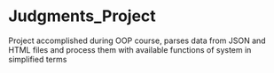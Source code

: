 # Judgments_Project
Project accomplished during OOP course, parses data from JSON and HTML files and process them with available functions of system in simplified terms 
